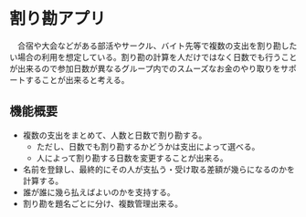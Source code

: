 # 割り勘アプリ

　合宿や大会などがある部活やサークル、バイト先等で複数の支出を割り勘したい場合の利用を想定している。割り勘の計算を人だけではなく日数でも行うことが出来るので参加日数が異なるグループ内でのスムーズなお金のやり取りをサポートすることが出来ると考える。

## 機能概要

- 複数の支出をまとめて、人数と日数で割り勘する。
  - ただし、日数でも割り勘するかどうかは支出によって選べる。
  - 人によって割り勘する日数を変更することが出来る。
- 名前を登録し、最終的にその人が支払う・受け取る差額が幾らになるのかを計算する。
- 誰が誰に幾ら払えばよいのかを支持する。
- 割り勘を題名ごとに分け、複数管理出来る。

